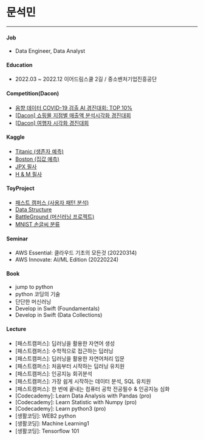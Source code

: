# 문석민

---
#### Job
 - Data Engineer, Data Analyst

#### Education
 - 2022.03 ~ 2022.12 이어드림스쿨 2길 / 중소벤처기업진흥공단

#### Competition(Dacon)
 - [음향 데이터 COVID-19 검출 AI 경진대회: TOP 10%](https://github.com/msmsm104/Dacon_covid19)
 - [[Dacon] 쇼핑몰 지점별 매출액 분석시각화 경진대회](https://github.com/msmsm104/-Dacon-Shopping_Mall_EDA)
 - [[Dacon] 여행자 시각화 경진대회](https://github.com/msmsm104/Dacon_Travel)
 
#### Kaggle
 - [Titanic (생존자 예측)](https://github.com/msmsm104/yeardreamschool/tree/main/project/EDA_titanic_0426)
 - [Boston (집값 예측)](https://github.com/msmsm104/yeardreamschool/tree/main/project/%EB%B3%B4%EC%8A%A4%ED%84%B4%20%EC%A7%91%EA%B0%92%20%EC%98%88%EC%B8%A1_0421)
 - [JPX 필사](https://github.com/msmsm104/yeardreamschool/blob/main/kaggle/JPX/%E1%84%91%E1%85%B5%E1%86%AF%E1%84%89%E1%85%A1_JPX_detailed_EDA(0508)_2.ipynb)
 - [H & M 필사](https://github.com/msmsm104/yeardreamschool/blob/main/kaggle/kaggle_project/H_M.ipynb)



#### ToyProject
 - [패스트 캠퍼스 (사용자 패턴 분석)](https://github.com/msmsm104/Data_Hackthon)
 - [Data Structure](https://github.com/msmsm104/yeardreamschool/tree/main/Data_Structure)
 - [BattleGround (머신러닝 프로젝트)](https://github.com/msmsm104/MachineLearning_Project)
 - [MNIST 손글씨 분류](https://github.com/msmsm104/TIL/tree/main/20220712/rnn)
 
#### Seminar
 - AWS Essential: 클라우드 기초의 모든것 (20220314)
 - AWS Innovate: AI/ML Edition (20220224)
 
#### Book
 - jump to python
 - python 코딩의 기술
 - 단단한 머신러닝
 - Develop in Swift (Foundamentals)
 - Develop in Swift (Data Collections)
 

#### Lecture
 - [패스트캠퍼스]: 딥러닝을 활용한 자연어 생성
 - [패스트캠퍼스]: 수학적으로 접근하는 딥러닝
 - [패스트캠퍼스]: 딥러닝을 활용한 자연어처리 입문
 - [패스트캠퍼스]: 처음부터 시작하는 딥러닝 유치원
 - [패스트캠퍼스]: 인공지능 회귀분석
 - [패스트캠퍼스]: 가장 쉽게 시작하는 데이터 분석, SQL 유치원 
 - [패스트캠퍼스]: 한 번에 끝내는 컴퓨터 공학 전공필수 & 인공지능 심화
 - [Codecademy]: Learn Data Analysis with Pandas (pro)
 - [Codecademy]: Learn Statistic with Numpy (pro)
 - [Codecademy]: Learn python3 (pro)
 - [생활코딩]: WEB2 python
 - [생활코딩]: Machine Learning1
 - [생활코딩]: Tensorflow 101

<!--
**msmsm104/msmsm104** is a ✨ _special_ ✨ repository because its `README.md` (this file) appears on your GitHub profile.

Here are some ideas to get you started:

- 🔭 I’m currently working on ...
- 🌱 I’m currently learning ...
- 👯 I’m looking to collaborate on ...
- 🤔 I’m looking for help with ...
- 💬 Ask me about ...
- 📫 How to reach me: ...
- 😄 Pronouns: ...
- ⚡ Fun fact: ...
-->
